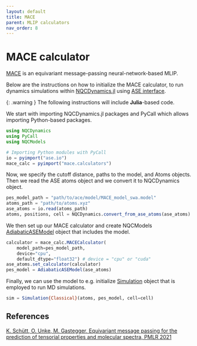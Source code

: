 ```yaml
---
layout: default
title: MACE
parent: MLIP calculators
nav_order: 8
---
```


# MACE calculator

[MACE](https://github.com/ACEsuit/mace) is an equivariant message-passing neural-network-based MLIP.

Below are the instructions on how to initialize the MACE calculator, to run dynamics simulations within [NQCDynamics.jl](https://github.com/NQCD/NQCDynamics.jl) using [ASE interface](https://nqcd.github.io/NQCDynamics.jl/stable/NQCModels/ase/).

{: .warning }
The following instructions will include **Julia**-based code.

We start with importing NQCDynamics.jl packages and PyCall which allows importing Python-based packages.

```jl
using NQCDynamics
using PyCall
using NQCModels

# Importing Python modules with PyCall
io = pyimport("ase.io")
mace_calc = pyimport("mace.calculators")
```


Now, we specify the cutoff distance, paths to the model, and Atoms objects. Then we read the ASE atoms object and we convert it to NQCDynamics object.

```jl
pes_model_path = "path/to/ace/model/MACE_model_swa.model"
atoms_path = "path/to/atoms.xyz"
ase_atoms = io.read(atoms_path)
atoms, positions, cell = NQCDynamics.convert_from_ase_atoms(ase_atoms)
```


We then set up our MACE calculator and create NQCModels [AdiabaticASEModel](https://nqcd.github.io/NQCDynamics.jl/stable/api/NQCModels/adiabaticmodels/#NQCModels.AdiabaticModels.AdiabaticASEModel) object that includes the model.

```jl
calculator = mace_calc.MACECalculator(
    model_path=pes_model_path, 
    device="cpu", 
    default_dtype="float32") # device = "cpu" or "cuda"
ase_atoms.set_calculator(calculator)
pes_model = AdiabaticASEModel(ase_atoms)
```

Finally, we can use the model to e.g. initialize [Simulation](https://nqcd.github.io/NQCDynamics.jl/stable/api/NQCDynamics/nonadiabaticmoleculardynamics/#NQCDynamics.Simulation-Union%7BTuple%7BT%7D,%20Tuple%7BM%7D,%20Tuple%7BAtoms%7BT%7D,%20NQCModels.Model,%20M%7D%7D%20where%20%7BM,%20T%7D) object that is employed to run MD simulations.

```jl
sim = Simulation{Classical}(atoms, pes_model, cell=cell)
```


## References

[K. Schütt, O. Unke, M. Gastegger, Equivariant message passing for the prediction of tensorial properties and molecular spectra, PMLR 2021](https://proceedings.mlr.press/v139/schutt21a.html)
